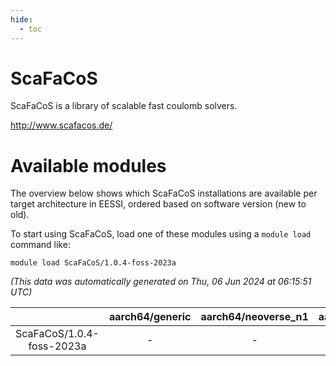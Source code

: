 ```yaml
---
hide:
  - toc
---
```


ScaFaCoS
========


ScaFaCoS is a library of scalable fast coulomb solvers.

http://www.scafacos.de/
# Available modules


The overview below shows which ScaFaCoS installations are available per target architecture in EESSI, ordered based on software version (new to old).

To start using ScaFaCoS, load one of these modules using a `module load` command like:

```shell
module load ScaFaCoS/1.0.4-foss-2023a
```

*(This data was automatically generated on Thu, 06 Jun 2024 at 06:15:51 UTC)*  

| |aarch64/generic|aarch64/neoverse_n1|aarch64/neoverse_v1|x86_64/generic|x86_64/amd/zen2|x86_64/amd/zen3|x86_64/intel/haswell|x86_64/intel/skylake_avx512|
| :---: | :---: | :---: | :---: | :---: | :---: | :---: | :---: | :---: |
|ScaFaCoS/1.0.4-foss-2023a|-|-|-|x|x|x|x|x|
